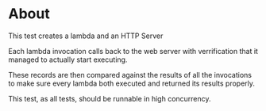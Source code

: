 # About

This test creates a lambda and an HTTP Server

Each lambda invocation calls back to the web server with verrification that it managed to actually start executing.

These records are then compared against the results of all the invocations to make sure every lambda both executed and returned its results properly.

This test, as all tests, should be runnable in high concurrency.